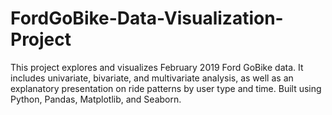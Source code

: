 # FordGoBike-Data-Visualization-Project
This project explores and visualizes February 2019 Ford GoBike data. It includes univariate, bivariate, and multivariate analysis, as well as an explanatory presentation on ride patterns by user type and time. Built using Python, Pandas, Matplotlib, and Seaborn.
